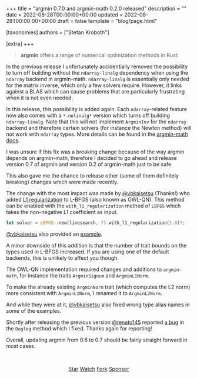 +++
title = "argmin 0.7.0 and argmin-math 0.2.0 released"
description = ""
date = 2022-08-28T00:00:00+00:00
updated = 2022-08-28T00:00:00+00:00
draft = false
template = "blog/page.html"

[taxonomies]
authors = ["Stefan Kroboth"]

[extra]
+++

> <b>argmin</b> offers a range of numerical optimization methods in Rust.

In the previous release I unfortunately accidentially removed the possibility to turn off building without the `ndarray-linalg` dependency when using the `ndarray` backend in argmin-math.
`ndarray-linalg` is essentially only needed for the matrix inverse, which only a few solvers require.
However, it links against a BLAS which can cause problems that are particularly frustrating when it is not even needed.

In this release, this possibility is added again.
Each `ndarray`-related feature now also comes with a `*-nolinalg*` version which turns off building `ndarray-linalg`.
Note that this will not implement `ArgminInv` for the `ndarray` backend and therefore certain solvers (for instance the Newton method) will not work with `ndarray` types.
More details can be found in the [argmin-math docs](https://docs.rs/argmin-math/). 

I was unsure if this fix was a breaking change because of the way argmin depends on argmin-math, therefore I decided to go ahead and release version 0.7 of argmin and version 0.2 of argmin-math just to be safe.

This also gave me the chance to release other (some of them definitely breaking) changes which were made recently.

The change with the most impact was made by [@vbkaisetsu](https://github.com/vbkaisetsu) (Thanks!) who added [L1 regularization](L1-regularization) to L-BFGS (also known as OWL-QN). 
This method can be enabled with the `with_l1_regularization` method of `LBFGS` which takes the non-negative L1 coefficient as input.

```rust
let solver = LBFGS::new(linesearch, 7).with_l1_regularization(1.0)?;
```

[@vbkaisetsu](https://github.com/vbkaisetsu) also provided an [example](https://github.com/argmin-rs/argmin/blob/main/argmin/examples/owl_qn.rs). 

A minor downside of this addition is that the number of trait bounds on the types used in L-BFGS increased.
If you are using one of the default backends, this is unlikely to affect you though.

The OWL-QN implementation required changes and additions to `argmin-math`, for instance the traits `ArgminSignum` and `ArgminL1Norm`. 

To make the already existing `ArgminNorm` trait (which computes the L2 norm) more consistent with `ArgminL1Norm`, I renamed it to `ArgminL2Norm`.

And while they were at it, [@vbkaisetsu](https://github.com/vbkaisetsu) also fixed wrong type alias names in some of the examples.

Shortly after releasing the previous version [@renato145](https://github.com/renato145) reported [a bug](https://github.com/argmin-rs/argmin/issues/246) in the `Dogleg` method which I fixed.
Thanks again for reporting!


Overall, updating argmin from 0.6 to 0.7 should be fairly straight forward in most cases.


<br>
<script async defer src="https://buttons.github.io/buttons.js"></script>
<p align="center">
<a class="github-button" href="https://github.com/argmin-rs/argmin" data-icon="octicon-star" data-size="large" data-show-count="true" aria-label="Star argmin-rs/argmin on GitHub">Star</a>
<a class="github-button" href="https://github.com/argmin-rs/argmin/subscription" data-icon="octicon-eye" data-size="large" data-show-count="true" aria-label="Watch argmin-rs/argmin on GitHub">Watch</a>
<a class="github-button" href="https://github.com/argmin-rs/argmin/fork" data-icon="octicon-repo-forked" data-size="large" data-show-count="true" aria-label="Fork argmin-rs/argmin on GitHub">Fork</a>
<a class="github-button" href="https://github.com/sponsors/stefan-k" data-icon="octicon-heart" data-size="large" aria-label="Sponsor @stefan-k on GitHub">Sponsor</a>
</p>
